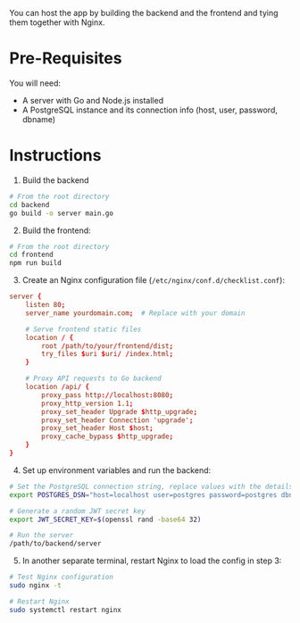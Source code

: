 You can host the app by building the backend and the frontend and tying them together with Nginx.

# Pre-Requisites
You will need:
- A server with Go and Node.js installed
- A PostgreSQL instance and its connection info (host, user, password, dbname)

# Instructions

1. Build the backend
```bash
# From the root directory
cd backend
go build -o server main.go
```

2. Build the frontend:
```bash
# From the root directory
cd frontend
npm run build
```

3. Create an Nginx configuration file (`/etc/nginx/conf.d/checklist.conf`):
```conf
server {
    listen 80;
    server_name yourdomain.com;  # Replace with your domain

    # Serve frontend static files
    location / {
        root /path/to/your/frontend/dist;
        try_files $uri $uri/ /index.html;
    }

    # Proxy API requests to Go backend
    location /api/ {
        proxy_pass http://localhost:8080;
        proxy_http_version 1.1;
        proxy_set_header Upgrade $http_upgrade;
        proxy_set_header Connection 'upgrade';
        proxy_set_header Host $host;
        proxy_cache_bypass $http_upgrade;
    }
}
```

4. Set up environment variables and run the backend:
```bash
# Set the PostgreSQL connection string, replace values with the details of your Postgres setup
export POSTGRES_DSN="host=localhost user=postgres password=postgres dbname=postgres sslmode=disable"

# Generate a random JWT secret key
export JWT_SECRET_KEY=$(openssl rand -base64 32)

# Run the server
/path/to/backend/server
```

5. In another separate terminal, restart Nginx to load the config in step 3:
```sh
# Test Nginx configuration
sudo nginx -t

# Restart Nginx
sudo systemctl restart nginx
```
